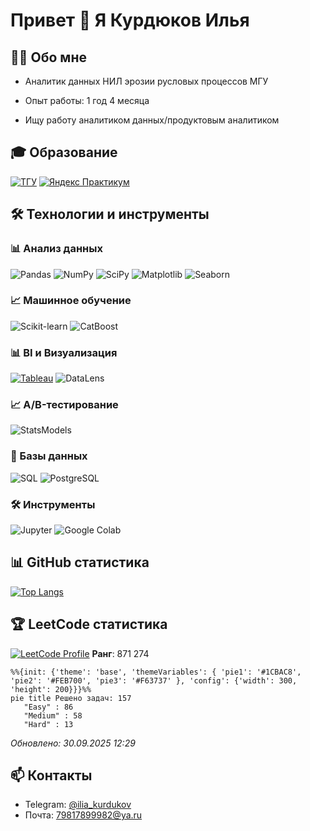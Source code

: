 # Привет 👋 Я Курдюков Илья 

## 👨‍💻 Обо мне
- Аналитик данных НИЛ эрозии русловых процессов МГУ
<!-- EXPERIENCE_START -->
- Опыт работы: 1 год 4 месяца
<!-- EXPERIENCE_END -->
- Ищу работу аналитиком данных/продуктовым аналитиком

## 🎓 Образование

[![ТГУ](https://img.shields.io/badge/ТГУ-Магистр_ПИ-0055A4?logo=university)]()
[![Яндекс Практикум](https://img.shields.io/badge/Яндекс-Продуктовая_аналитика-FF0000?logo=yandex)]()

## 🛠️ Технологии и инструменты

### 📊 Анализ данных
![Pandas](https://img.shields.io/badge/Pandas-150458?style=for-the-badge&logo=pandas&logoColor=white)
![NumPy](https://img.shields.io/badge/NumPy-013243?style=for-the-badge&logo=numpy&logoColor=white)
![SciPy](https://img.shields.io/badge/SciPy-8CAAE6?style=for-the-badge&logo=scipy&logoColor=white)
![Matplotlib](https://img.shields.io/badge/Matplotlib-11557C?style=for-the-badge&logo=python&logoColor=white)
![Seaborn](https://img.shields.io/badge/Seaborn-5B8FA8?style=for-the-badge)

### 📈 Машинное обучение  
![Scikit-learn](https://img.shields.io/badge/Scikit_learn-F7931E?style=for-the-badge&logo=scikit-learn&logoColor=white) ![CatBoost](https://img.shields.io/badge/CatBoost-00AEEF?style=for-the-badge)  

### 📊 BI и Визуализация  
[![Tableau](https://img.shields.io/badge/Tableau-E97627?style=for-the-badge&logo=Tableau&logoColor=white)](https://public.tableau.com/app/profile/ilia.kurdyukov) ![DataLens](https://img.shields.io/badge/Yandex_DataLens-FF0000?style=for-the-badge&logo=yandex&logoColor=white)  

### 📈 A/B-тестирование
![StatsModels](https://img.shields.io/badge/StatsModels-8C4CFC?style=for-the-badge)

### 🧮 Базы данных
![SQL](https://img.shields.io/badge/SQL-4479A1?style=for-the-badge&logo=postgresql&logoColor=white)
![PostgreSQL](https://img.shields.io/badge/PostgreSQL-4169E1?style=for-the-badge&logo=postgresql&logoColor=white)

### 🛠️ Инструменты
![Jupyter](https://img.shields.io/badge/Jupyter-F37626?style=for-the-badge&logo=jupyter&logoColor=white)
![Google Colab](https://img.shields.io/badge/Google_Colab-F9AB00?style=for-the-badge&logo=googlecolab&logoColor=white)

## 📊 GitHub статистика
[![Top Langs](https://github-readme-stats.vercel.app/api/top-langs/?username=IliaKurdukov&layout=compact)](https://github.com/IliaKurdukov)   

## 🏆 LeetCode статистика  
<!-- LEETCODE_STATS -->

[![LeetCode Profile](https://img.shields.io/badge/LeetCode-Профиль-FFA116?style=flat&logo=leetcode)](https://leetcode.com/Ilia_Kurdyukov/)
**Ранг**: 871 274 


```mermaid
%%{init: {'theme': 'base', 'themeVariables': { 'pie1': '#1CBAC8', 'pie2': '#FEB700', 'pie3': '#F63737' }, 'config': {'width': 300, 'height': 200}}}%%
pie title Решено задач: 157
   "Easy" : 86
   "Medium" : 58
   "Hard" : 13
```

*Обновлено: 30.09.2025 12:29*
<!-- LEETCODE_STATS_END -->

## 📫 Контакты 
- Telegram: [@ilia_kurdukov](https://t.me/ilia_kurdukov)  
- Почта: 79817899982@ya.ru
